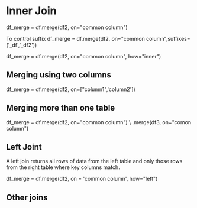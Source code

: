# Inner Join

df_merge = df.merge(df2, on="common column")

To control suffix
df_merge = df.merge(df2, on="common column",suffixes=('_df','_df2'))

df_merge = df.merge(df2, on="common column", how="inner")

## Merging using two columns

df_merge = df.merge(df2, on=["column1",'column2'])


## Merging more than one table

df_merge = df.merge(df2, on="common column") \ .merge(df3, on="comon column")

## Left Joint

A left join returns all rows of data from the left table and only those rows from the right table where key columns match.

df_merge = df.merge(df2, on = 'common column', how="left")

## Other joins